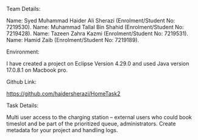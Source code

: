 Team Details:

Name: Syed Muhammad Haider Ali Sherazi (Enrolment/Student No: 7219530). Name: Muhammad Tallal Bin Shahid (Enrolment/Student No: 7219428). Name: Tazeen Zahra Kazmi (Enrolment/Student No: 7219531). Name: Hamid Zaib (Enrolment/Student No: 7219189).

Environment:

I have created a project on Eclipse Version 4.29.0 and used Java version 17.0.8.1 on Macbook pro.

Github Link:

https://github.com/haidersherazi/HomeTask2

Task Details:

Multi user access to the charging station – external users who could book timeslot and be part of the prioritized queue, administrators. Create metadata for your project and handling logs.
